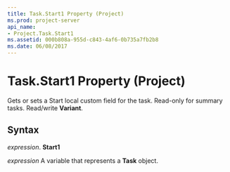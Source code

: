 ```yaml
---
title: Task.Start1 Property (Project)
ms.prod: project-server
api_name:
- Project.Task.Start1
ms.assetid: 000b808a-955d-c843-4af6-0b735a7fb2b8
ms.date: 06/08/2017
---
```



# Task.Start1 Property (Project)

Gets or sets a Start local custom field for the task. Read-only for summary tasks. Read/write  **Variant**.


## Syntax

 _expression_. **Start1**

 _expression_ A variable that represents a **Task** object.


